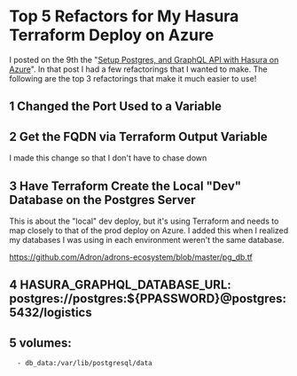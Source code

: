# Top 5 Refactors for My Hasura Terraform Deploy on Azure


I posted on the 9th the "[Setup Postgres, and GraphQL API with Hasura on Azure](https://compositecode.blog/2020/09/09/setup-postgres-and-graphql-api-with-hasura-on-azure/)". In that post I had a few refactorings that I wanted to make. The following are the top 3 refactorings that make it much easier to use!

## 1 Changed the Port Used to a Variable



## 2 Get the FQDN via Terraform Output Variable

I made this change so that I don't have to chase down 

## 3 Have Terraform Create the Local "Dev" Database on the Postgres Server

This is about the "local" dev deploy, but it's using Terraform and needs to map closely to that of the prod deploy on Azure. I added this when I realized my databases I was using in each environment weren't the same database.

https://github.com/Adron/adrons-ecosystem/blob/master/pg_db.tf

## 4 HASURA_GRAPHQL_DATABASE_URL: postgres://postgres:${PPASSWORD}@postgres:5432/logistics

## 5     volumes:
      - db_data:/var/lib/postgresql/data